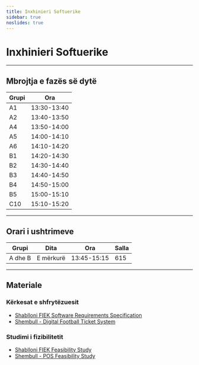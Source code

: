 ```yaml
---
title: Inxhinieri Softuerike
sidebar: true
noslides: true
---
```


# Inxhinieri Softuerike

---

## Mbrojtja e fazës së dytë

Grupi|Ora
-|-
A1 | 13:30-13:40
A2 | 13:40-13:50
A4 | 13:50-14:00
A5 | 14:00-14:10
A6 | 14:10-14:20
B1 | 14:20-14:30
B2 | 14:30-14:40
B3 | 14:40-14:50
B4 | 14:50-15:00
B5 | 15:00-15:10
C10| 15:10-15:20

---

## Orari i ushtrimeve

Grupi|Dita|Ora|Salla
-|-|-|-
A dhe B|E mërkurë|13:45-15:15|615

---

## Materiale

### Kërkesat e shfrytëzuesit

- [Shablloni FIEK Software Requirements Specification](/lendet/inxhinieri-softuerike/materiale/FIEK_Software_Requirement_Specification.doc)
- [Shembull - Digital Football Ticket System](/lendet/inxhinieri-softuerike/materiale/IS_D2_GR_A3.docx)

### Studimi i fizibilitetit

- [Shablloni FIEK Feasibility Study](/lendet/inxhinieri-softuerike/materiale/FIEK_Feasibility_Study.doc)
- [Shembull - POS Feasibility Study](/lendet/inxhinieri-softuerike/materiale/POS_Feasibility_Study.doc)
